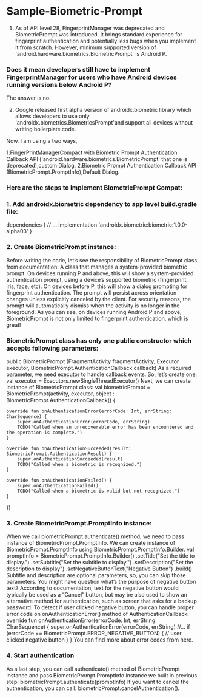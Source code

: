 # Sample-Biometric-Prompt

1. As of API level 28, FingerprintManager was deprecated and BiometricPrompt was introduced. It brings standard experience for fingerprint authentication and potentially less bugs when you implement it from scratch. However, minimum supported version of 'android.hardware.biometrics.BiometricPrompt' is Android P.

### Does it mean developers still have to implement FingerprintManager for users who have Android devices running versions below Android P?
The answer is no.

2. Google released first alpha version of androidx.biometric library which allows developers to use only 'androidx.biometrics.BiometricsPrompt'and support all devices without writing boilerplate code.

Now, I am using a two ways,

1.FingerPrintManagerCompact with Biometric Prompt Authentication Callback API ('android.hardware.biometrics.BiometricPrompt' that one is deprecated),custom Dialog.
2.Biometric Prompt Authentication Callback API (BiometricPrompt.PromptInfo),Default Dialog.

### Here are the steps to implement BiometricPrompt Compat:

### 1. Add androidx.biometric dependency to app level build.gradle file:
dependencies {
    // ...
    implementation 'androidx.biometric:biometric:1.0.0-alpha03'
}
### 2. Create BiometricPrompt instance:

Before writing the code, let’s see the responsibility of BiometricPrompt class from documentation:
A class that manages a system-provided biometric prompt. On devices running P and above, this will show a system-provided authentication prompt, using a device’s supported biometric (fingerprint, iris, face, etc). On devices before P, this will show a dialog prompting for fingerprint authentication. The prompt will persist across orientation changes unless explicitly canceled by the client. For security reasons, the prompt will automatically dismiss when the activity is no longer in the foreground.
As you can see, on devices running Android P and above, BiometricPrompt is not only limited to fingerprint authentication, which is great!
### BiometricPrompt class has only one public constructor which accepts following parameters:

public BiometricPrompt (FragmentActivity fragmentActivity, 
                Executor executor, 
                BiometricPrompt.AuthenticationCallback callback)
As a required parameter, we need executor to handle callback events. So, let’s create one:
val executor = Executors.newSingleThreadExecutor()
Next, we can create instance of BiometricPrompt class:
val biometricPrompt = BiometricPrompt(activity, executor, object : BiometricPrompt.AuthenticationCallback() {

    override fun onAuthenticationError(errorCode: Int, errString: CharSequence) {
        super.onAuthenticationError(errorCode, errString)
        TODO("Called when an unrecoverable error has been encountered and the operation is complete.")
    }

    override fun onAuthenticationSucceeded(result: BiometricPrompt.AuthenticationResult) {
        super.onAuthenticationSucceeded(result)
        TODO("Called when a biometric is recognized.")
    }

    override fun onAuthenticationFailed() {
        super.onAuthenticationFailed()
        TODO("Called when a biometric is valid but not recognized.")
    }
})
### 3. Create BiometricPrompt.PromptInfo instance:

When we call biometricPrompt.authenticate() method, we need to pass instance of BiometricPrompt.PromptInfo. We can create instance of BiometricPrompt.PromptInfo using BiometricPrompt.PromptInfo.Builder.
val promptInfo = BiometricPrompt.PromptInfo.Builder()
        .setTitle("Set the title to display.")
        .setSubtitle("Set the subtitle to display.")
        .setDescription("Set the description to display")
        .setNegativeButtonText("Negative Button")
        .build()
Subtitle and description are optional parameters, so, you can skip those parameters. You might have question what’s the purpose of negative button text?
According to documentation, text for the negative button would typically be used as a “Cancel” button, but may be also used to show an alternative method for authentication, such as screen that asks for a backup password.
To detect if user clicked negative button, you can handle proper error code on onAuthenticationError() method of AuthenticationCallback:
override fun onAuthenticationError(errorCode: Int, errString: CharSequence) {
    super.onAuthenticationError(errorCode, errString)
    //...
    if (errorCode == BiometricPrompt.ERROR_NEGATIVE_BUTTON) {
        // user clicked negative button
    }
}
You can find more about error codes from here.
### 4. Start authentication
As a last step, you can call authenticate() method of BiometricPrompt instance and pass BiometricPrompt.PromptInfo instance we built in previous step:
biometricPrompt.authenticate(promptInfo)
If you want to cancel the authentication, you can call:
biometricPrompt.cancelAuthentication().
